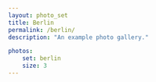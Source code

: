 ```yaml
---
layout: photo_set
title: Berlin
permalink: /berlin/
description: "An example photo gallery."

photos:
    set: berlin
    size: 3
---
```


